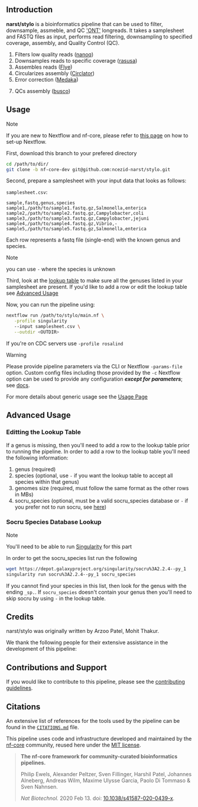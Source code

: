 ## Introduction

**narst/stylo** is a bioinformatics pipeline that can be used to filter, downsample, assmeble, and QC ['ONT'](https://nanoporetech.com/) longreads. It takes a samplesheet and FASTQ files as input, performs read filtering, downsampling to specified coverage, assembly, and Quality Control (QC).

<!-- TODO nf-core: Include a figure that guides the user through the major workflow steps. Many nf-core
     workflows use the "tube map" design for that. See https://nf-co.re/docs/contributing/design_guidelines#examples for examples.   -->
<!-- TODO nf-core: Fill in short bullet-pointed list of the default steps in the pipeline -->

1. Filters low quality reads ([nanoq](https://github.com/esteinig/nanoq))
2. Downsamples reads to specific coverage ([rasusa](https://github.com/mbhall88/rasusa))
3. Assembles reads ([Flye](https://github.com/mikolmogorov/Flye))
4. Circularizes assembly ([Circlator](https://github.com/sanger-pathogens/circlator))
5. Error correction ([Medaka](https://github.com/nanoporetech/medaka))
<!-- TODO: SOCRU -->
7. QCs assembly ([busco](https://github.com/metashot/busco))

## Usage

> [!NOTE]
> If you are new to Nextflow and nf-core, please refer to [this page](https://nf-co.re/docs/usage/installation) on how to set-up Nextflow.

First, download this branch to your prefered directory
```bash
cd /path/to/dir/
git clone -b nf-core-dev git@github.com:ncezid-narst/stylo.git
```

Second, prepare a samplesheet with your input data that looks as follows:

`samplesheet.csv`:

<!-- TODO: remove socru? -->
```csv
sample,fastq,genus,species
sample1,/path/to/sample1.fastq.gz,Salmonella,enterica
sample2,/path/to/sample2.fastq.gz,Campylobacter,coli
sample3,/path/to/sample3.fastq.gz,Campylobacter,jejuni
sample4,/path/to/sample4.fastq.gz,Vibrio,-
sample5,/path/to/sample5.fastq.gz,Salmonella,enterica
```

Each row represents a fastq file (single-end) with the known genus and species.

> [!NOTE]
> you can use `-` where the species is unknown

Third, look at the [lookup table](conf/lookup_table.tsv) to make sure all the genuses listed in your samplesheet are present. If you'd like to add a row or edit the lookup table see [Advanced Usage](#advanced-usage)


Now, you can run the pipeline using:

<!-- TODO nf-core: update the following command to include all required parameters for a minimal example -->

```bash
nextflow run /path/to/stylo/main.nf \
   -profile singularity
   --input samplesheet.csv \
   --outdir <OUTDIR>
```

If you're on CDC servers use `-profile rosalind`


> [!WARNING]
> Please provide pipeline parameters via the CLI or Nextflow `-params-file` option. Custom config files including those provided by the `-c` Nextflow option can be used to provide any configuration _**except for parameters**_;
> see [docs](https://nf-co.re/usage/configuration#custom-configuration-files).

For more details about generic usage see the [Usage Page](docs/usage.md)

## Advanced Usage

### Editting the Lookup Table
If a genus is missing, then you'll need to add a row to the lookup table prior to running the pipeline. In order to add a row to the lookup table you'll need the following information:

1. genus (required)
2. species (optional, use `-` if you want the lookup table to accept all species within that genus)
3. genomes size (required, must follow the same format as the other rows in MBs)
4. socru_species (optional, must be a valid socru_species database or `-` if you prefer not to run socru, see [here](#socru-species-database-lookup)) <!-- TODO: remove socru? -->

<!-- TODO: remove socru? -->

### Socru Species Database Lookup
> [!NOTE] 
> You'll need to be able to run [Singularity](https://docs.sylabs.io/guides/latest/user-guide/) for this part

In order to get the socru_species list run the following

```bash
wget https://depot.galaxyproject.org/singularity/socru%3A2.2.4--py_1
singularity run socru%3A2.2.4--py_1 socru_species
```

If you cannot find your species in this list, then look for the genus with the ending `_sp.`. If `socru_species` doesn't contain your genus then you'll need to skip socru by using `-` in the lookup table.

<!-- TODO: remove socru? -->

## Credits

narst/stylo was originally written by Arzoo Patel, Mohit Thakur.

We thank the following people for their extensive assistance in the development of this pipeline:

<!-- TODO nf-core: If applicable, make list of people who have also contributed -->

## Contributions and Support

If you would like to contribute to this pipeline, please see the [contributing guidelines](.github/CONTRIBUTING.md).

## Citations

<!-- TODO nf-core: Add citation for pipeline after first release. Uncomment lines below and update Zenodo doi and badge at the top of this file. -->
<!-- If you use narst/stylo for your analysis, please cite it using the following doi: [10.5281/zenodo.XXXXXX](https://doi.org/10.5281/zenodo.XXXXXX) -->

<!-- TODO nf-core: Add bibliography of tools and data used in your pipeline -->

An extensive list of references for the tools used by the pipeline can be found in the [`CITATIONS.md`](CITATIONS.md) file.

This pipeline uses code and infrastructure developed and maintained by the [nf-core](https://nf-co.re) community, reused here under the [MIT license](https://github.com/nf-core/tools/blob/master/LICENSE).

> **The nf-core framework for community-curated bioinformatics pipelines.**
>
> Philip Ewels, Alexander Peltzer, Sven Fillinger, Harshil Patel, Johannes Alneberg, Andreas Wilm, Maxime Ulysse Garcia, Paolo Di Tommaso & Sven Nahnsen.
>
> _Nat Biotechnol._ 2020 Feb 13. doi: [10.1038/s41587-020-0439-x](https://dx.doi.org/10.1038/s41587-020-0439-x).

